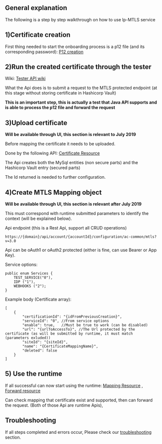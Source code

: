 ## General explanation
The following is a step by step walkthrough on how to use lp-MTLS service

## 1)Certificate creation
First thing needed to start the onboarding process is a p12 file (and its corresponding password):
[P12 creation](https://lpgithub.dev.lprnd.net/product-marketing/developers-community/blob/master/pages/documents/SecurityAndAuthenication/MutualTLSAuthentication/MtlsAPI/Introduction/p12-creation.md)

## 2)Run the created certificate through the tester 
Wiki: [Tester API wiki](https://lpgithub.dev.lprnd.net/product-marketing/developers-community/blob/master/pages/documents/SecurityAndAuthenication/MutualTLSAuthentication/MtlsAPI/methods/p12TesterResource/mtls-check-p12.md)

What the Api does is to submit a request to the MTLS protected endpoint (at this stage without storing certificate in Hashicorp Vault)

**This is an important step, this is actually a test that Java API supports and is able to process the p12 file and forward the request**

## 3)Upload certificate 

**Will be available through UI, this section is relevant to July 2019**

Before mapping the certificate it needs to be uploaded.

Done by the following API: [Certificate Resource](https://lpgithub.dev.lprnd.net/product-marketing/developers-community/tree/master/pages/documents/SecurityAndAuthenication/MutualTLSAuthentication/MtlsAPI/methods/certificateResource)

The Api creates both the MySql entities (non secure parts) and the Hashicorp Vault entry (secured parts)

The Id returned is needed to further configuration.

## 4)Create MTLS Mapping object
**Will be available through UI, this section is relevant after July 2019**

This must correspond with runtime submitted parameters to identify the context (will be explained below).

Api endpoint (this is a Rest Api, support all CRUD operations)
```
https://{domain}/api/account/{accountId}/configuration/ac-common/mtls?v=3.0
```
Api can be oAuth1 or oAuth2 protected (either is fine, can use Bearer or App Key).

Service options:
```
public enum Services {
    TEST_SERVICE("0"),
    IDP ("1"),
    WEBHOOKS ("2");
}
```

Example body (Certificate array):
```
[
    {
        "certificationId": "{idFromPreviousCreation}",
        "serviceId": "0", //From service options
        "enable": true,   //Must be true to work (can be disabled)
        "url": "{urlToAccessTo}", //The Url protected by the certificate (as will be submitted by runtime, it must match (parameters exluded))
        "siteId": "{siteId}",
        "name": "{CertificateMappingName}",
        "deleted": false
    }
]
```

## 5) Use the runtime

If all successful can now start using the runtime: [Mapping Resource](https://lpgithub.dev.lprnd.net/vault/lp-mtls-app/wiki/MTLS-Mapping-Endpoint) , [Forward resource](https://lpgithub.dev.lprnd.net/vault/lp-mtls-app/wiki/MTLS-Forwarding-Endpoint)

Can check mapping that certificate exist and supported, then can forward the request. (Both of those Api are runtime Apis),

## Troubleshooting
If all steps completed and errors occur, Please check our [troubleshooting](https://lpgithub.dev.lprnd.net/vault/lp-mtls-app/wiki/MTLS-Troubleshooting) section.


